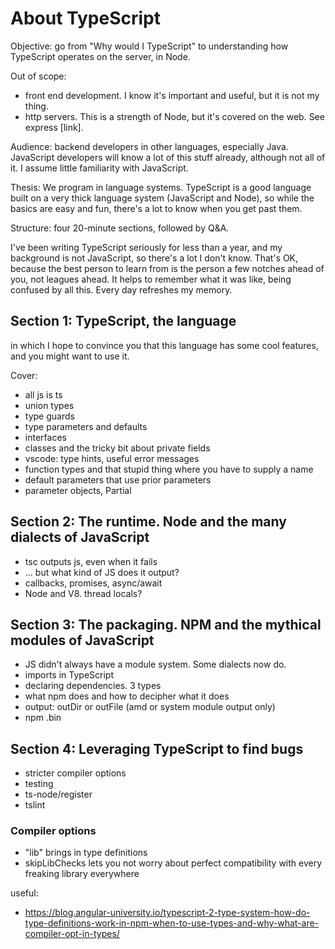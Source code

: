 # About TypeScript

Objective: go from "Why would I TypeScript" to understanding how TypeScript operates on the server, in Node.

Out of scope: 
-   front end development. I know it's important and useful, but it is not my thing.
-   http servers. This is a strength of Node, but it's covered on the web. See express [link].

Audience: backend developers in other languages, especially Java. JavaScript developers will know a lot of this stuff already, although not all of it. I assume little familiarity with JavaScript.

Thesis: We program in language systems. TypeScript is a good language built on a very thick language system (JavaScript and Node), so while the basics are easy and fun, there's a lot to know when you get past them.

Structure: four 20-minute sections, followed by Q&A.

I've been writing TypeScript seriously for less than a year, and my background is not JavaScript, so there's a lot I don't know. That's OK, because the best person to learn from is the person a few notches ahead of you, not leagues ahead. It helps to remember what it was like, being confused by all this. Every day refreshes my memory.

## Section 1: TypeScript, the language

in which I hope to convince you that this language has some cool features, and you might want to use it.

Cover:
-   all js is ts
-   union types
-   type guards
-   type parameters and defaults
-   interfaces
-   classes and the tricky bit about private fields
-   vscode: type hints, useful error messages
-   function types and that stupid thing where you have to supply a name
-   default parameters that use prior parameters
-   parameter objects, Partial

## Section 2: The runtime. Node and the many dialects of JavaScript

-   tsc outputs js, even when it fails
-   ... but what kind of JS does it output?
-   callbacks, promises, async/await
-   Node and V8. thread locals?

## Section 3: The packaging. NPM and the mythical modules of JavaScript

-   JS didn't always have a module system. Some dialects now do.
-   imports in TypeScript
-   declaring dependencies. 3 types
-   what npm does and how to decipher what it does
-   output: outDir or outFile (amd or system module output only)
-   npm .bin

## Section 4: Leveraging TypeScript to find bugs

-   stricter compiler options
-   testing
   -   ts-node/register
-   tslint
### Compiler options
-   "lib" brings in type definitions
-   skipLibChecks lets you not worry about perfect compatibility with every freaking library everywhere


useful:
-   https://blog.angular-university.io/typescript-2-type-system-how-do-type-definitions-work-in-npm-when-to-use-types-and-why-what-are-compiler-opt-in-types/